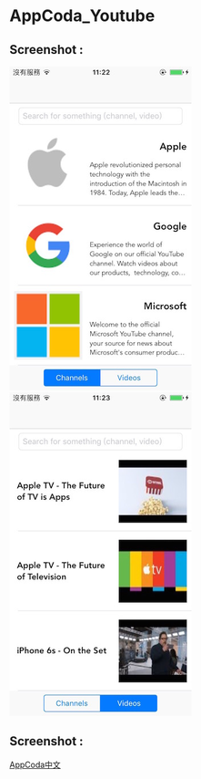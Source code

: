 # AppCoda_Youtube

Screenshot :
------------

![Xcode indent settings](Screenshot/YTDemo1.jpg)
![Xcode indent settings](Screenshot/YTDemo2.jpg)

Screenshot :
------------
[AppCoda中文](http://www.appcoda.com.tw/youtube-api-ios-tutorial/)
